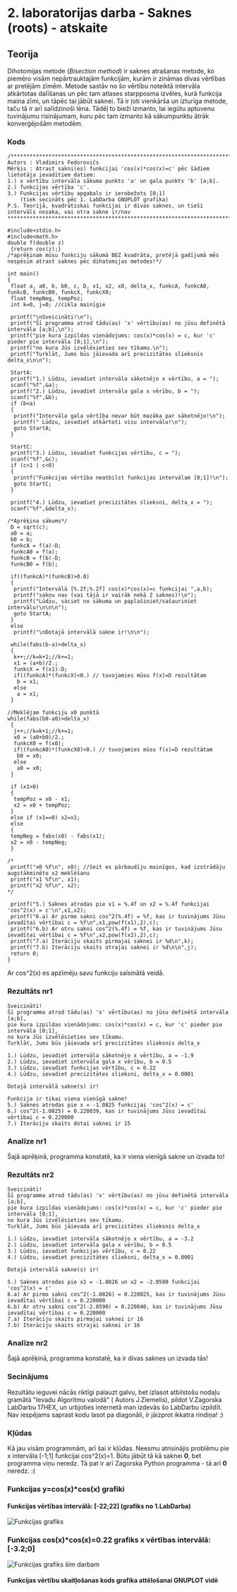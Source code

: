 # 2. laboratorijas darba - Saknes (roots) - atskaite

## Teorija
Dihotomijas metode (*Bisection method*) ir saknes atrašanas metode, ko piemēro visām nepārtrauktajām funkcijām, kurām ir zināmas divas vērtības ar pretējām zīmēm. Metode sastāv no šo vērtību noteiktā intervāla atkārtotas dalīšanas un pēc tam atlases starpposma izvēles, kurā funkcija maina zīmi, un tāpēc tai jābūt saknei. Tā ir ļoti vienkārša un izturīga metode, taču tā ir arī salīdzinoši lēna. Tādēļ to bieži izmanto, lai iegūtu aptuvenu tuvinājumu risinājumam, kuru pēc tam izmanto kā sākumpunktu ātrāk konverģējošām metodēm.  

### Kods
```
/***************************************************************************************
Autors : Vladimirs Fedorovičs
Mērķis : Atrast sakni(es) funkcijai 'cos(x)*cos(x)=c' pēc šādiem lietotāja ievadītiem datiem:
1.) x vērtību intervāla sākuma punkts 'a' un gala punkts 'b' [a;b].
2.) funkcijas vērtība 'c'.
3.) Funkcijas vērtību apgabals ir ierobežots [0;1] 
    (tiek secināts pēc 1. LabDarba GNUPLOT grafika)
P.S. Teorijā, kvadrātiskai funkcijai ir divas saknes, un tieši intervāls nosaka, vai otra sakne ir/nav
*****************************************************************************************/

#include<stdio.h>
#include<math.h>
double f(double z)
 {return cos(z);} 
/*aprēķinam mūsu funkciju sākumā BEZ kvadrāta, pretējā gadījumā mēs nespēsim atrast saknes pēc dihatomijas metodes!*/

int main()
{
 float a, a0, b, b0, c, D, x1, x2, x0, delta_x, funkcA, funkcA0, funkcB, funkcB0, funkcX, funkcX0;
 float tempNeg, tempPoz;
 int k=0, j=0; //cikla mainīgie

 printf("\nSveicināti!\n");
 printf("Šī programma atrod tādu(as) 'x' vērtību(as) no jūsu definētā intervāla [a;b],\n");
 printf("pie kura izpildas vienādojums: cos(x)*cos(x) = c, kur 'c' pieder pie intervāla [0;1],\n");
 printf("no kura Jūs izvēlēsieties sev tīkamu.\n");
 printf("Turklāt, Jums būs jāievada arī precizitātes slieksnis delta_x\n\n");

 StartA:
 printf("1.) Lūdzu, ievadiet intervāla sākotnējo x vērtību, a = ");
 scanf("%f",&a);
 printf("2.) Lūdzu, ievadiet intervāla gala x vērību, b = ");
 scanf("%f",&b);
 if (b<a)
 {
  printf("Intervāla gala vērtība nevar būt mazāka par sākotnējo!\n");
  printf(" Lūdzu, ievadiet atkārtoti visu intervālu!\n");
  goto StartA;
 }

 StartC:
 printf("3.) Lūdzu, ievadiet funkcijas vērtību, c = ");
 scanf("%f",&c);
 if (c>1 | c<0)
 {
  printf("Funkcijas vērtība neatbilst funkcijas intervālam [0;1]!\n");
  goto StartC;
 }

 printf("4.) Lūdzu, ievadiet precizitātes slieksni, delta_x = ");
 scanf("%f",&delta_x);

/*Aprēķina sākums*/
 D = sqrt(c);
 a0 = a;
 b0 = b;
 funkcA = f(a)-D;
 funkcA0 = f(a);
 funkcB = f(b)-D;
 funkcB0 = f(b);

 if((funkcA)*(funkcB)>0.0)
 {
  printf("Intervālā [%.2f;%.2f] cos(x)*cos(x)=c funkcijai ",a,b);
  printf("sakņu nav (vai tājā ir vairāk nekā 2 saknes)!\n");
  printf("Lūdzu, sāciet no sākuma un paplašiniet/sašauriniet intervālu!\n\n\n");
  goto StartA;
 }
 else
  printf("\nDotajā intervālā sakne ir!\n\n");

 while(fabs(b-a)>delta_x)
 {
  k++;//k=k+1;//k+=1;
  x1 = (a+b)/2.;
  funkcX = f(x1)-D;
  if((funkcA)*(funkcX)<0.) // tuvojamies mūsu f(x)=D rezultātam
   b = x1;
  else
   a = x1;
 }

//Meklējam funkciju x0 punktā
while(fabs(b0-a0)>delta_x)
 {
  j++;//k=k+1;//k+=1;
  x0 = (a0+b0)/2.;
  funkcX0 = f(x0);
  if((funkcA0)*(funkcX0)<0.) // tuvojamies mūsu f(x)=D rezultātam
   b0 = x0;
  else
   a0 = x0;
 }

 if (x1>0)
 {
  tempPoz = x0 - x1;
  x2 = x0 + tempPoz;
 }
 else if (x1==0) x2=x1;
 else
 {
 tempNeg = fabs(x0) - fabs(x1);
 x2 = x0 - tempNeg;
 }

/*
 printf("x0 %f\n", x0); //šeit es pārbaudīju mainīgos, kad izstrādāju augstākminēto x2 meklēšanu
 printf("x1 %f\n", x1);
 printf("x2 %f\n", x2);
*/

 printf("5.) Saknes atrodas pie x1 = %.4f un x2 = %.4f funkcijai 'cos^2(x) = c'\n",x1,x2);
 printf("6.a) Ar pirmo sakni cos^2(%.4f) = %f, kas ir tuvinājums Jūsu ievadītai vērtībai c = %f\n",x1,pow(f(x1),2),c);
 printf("6.b) Ar otru sakni cos^2(%.4f) = %f, kas ir tuvinājums Jūsu ievadītai vērtībai c = %f\n",x2,pow(f(x2),2),c);
 printf("7.a) Iterāciju skaits pirmajai saknei ir %d\n",k);
 printf("7.b) Iterāciju skaits otrajai saknei ir %d\n\n",j);
 return 0;
}

```
Ar cos^2(x) es apzīmēju savu funkciju saīsinātā veidā.

### Rezultāts nr1
```
Sveicināti!
Šī programma atrod tādu(as) 'x' vērtību(as) no jūsu definētā intervāla [a;b],
pie kura izpildas vienādojums: cos(x)*cos(x) = c, kur 'c' pieder pie intervāla [0;1],
no kura Jūs izvēlēsieties sev tīkamu.
Turklāt, Jums būs jāievada arī precizitātes slieksnis delta_x

1.) Lūdzu, ievadiet intervāla sākotnējo x vērtību, a = -1.9
2.) Lūdzu, ievadiet intervāla gala x vērību, b = 0.5
3.) Lūdzu, ievadiet funkcijas vērtību, c = 0.22
4.) Lūdzu, ievadiet precizitātes slieksni, delta_x = 0.0001

Dotajā intervālā sakne(s) ir!

Funkcija ir tikai viena vienīgā sakne!
5.) Saknes atrodas pie x = -1.0825 funkcijai 'cos^2(x) = c'
6.) cos^2(-1.0825) = 0.220039, kas ir tuvinājums Jūsu ievadītai vērtībai c = 0.220000
7.) Iterāciju skaits dotai saknei ir 15

```

### Analīze nr1
Šajā aprēķinā, programma konstatē, ka ir viena vienīgā sakne un izvada to!


### Rezultāts nr2
```
Sveicināti!
Šī programma atrod tādu(as) 'x' vērtību(as) no jūsu definētā intervāla [a;b],
pie kura izpildas vienādojums: cos(x)*cos(x) = c, kur 'c' pieder pie intervāla [0;1],
no kura Jūs izvēlēsieties sev tīkamu.
Turklāt, Jums būs jāievada arī precizitātes slieksnis delta_x

1.) Lūdzu, ievadiet intervāla sākotnējo x vērtību, a = -3.2
2.) Lūdzu, ievadiet intervāla gala x vērību, b = 0.5
3.) Lūdzu, ievadiet funkcijas vērtību, c = 0.22
4.) Lūdzu, ievadiet precizitātes slieksni, delta_x = 0.0001

Dotajā intervālā sakne(s) ir!

5.) Saknes atrodas pie x1 = -1.0826 un x2 = -2.0590 funkcijai 'cos^2(x) = c'
6.a) Ar pirmo sakni cos^2(-1.0826) = 0.220025, kas ir tuvinājums Jūsu ievadītai vērtībai c = 0.220000
6.b) Ar otru sakni cos^2(-2.0590) = 0.220040, kas ir tuvinājums Jūsu ievadītai vērtībai c = 0.220000
7.a) Iterāciju skaits pirmajai saknei ir 16
7.b) Iterāciju skaits otrajai saknei ir 16

```

### Analīze nr2
Šajā aprēķinā, programma konstatē, ka ir divas saknes un izvada tās!

### Secinājums
Rezultātu ieguvei nācās riktīgi palauzt galvu, bet izlasot atbilstošu nodaļu gramātā "Ievadu Algoritmu valodā" ( Autors J.Ziemelis), pildot V.Zagorska LabDarbu 17HEX, un urbjoties internetā man izdevās šo LabDarbu izpildīt.  
Nav iespējams saprast kodu lasot pa diagonāli, ir jāizprot ikkatra rindiņa! :) 

### Kļūdas
Kā jau visām programmām, arī šai ir kļūdas. Neesmu atrisinājis problēmu pie x intervāla \[-1;1\] funkcijai cos^2(x)=1. Būtu jābūt tā kā saknei **0**, bet programma viņu neredz. Tā pat ir arī Zagorska Python programma - tā arī **0** neredz. :( 

### Funkcijas y=cos(x)\*cos(x) grafiki
#### Funkcijas vērtības intervālā: \[-22;22\] (grafiks no 1.LabDarba)
![Funkcijas grafiks](https://github.com/MACTEP-ETF/RTR105/blob/master/darbi/LabDarbiAtskaites/series/GnuplotSeries/Funkcijas%20grafiks.png)


### Funkcijas cos(x)\*cos(x)=0.22 grafiks x vērtības intervālā: \[-3.2;0\]  
![Funkcijas grafiks šim darbam](https://github.com/MACTEP-ETF/RTR105/blob/master/darbi/LabDarbiAtskaites/series/GnuplotSeries/Funkcijas%20grafiks.png)

#### Funkcijas vērtību skaitļošanas kods grafika attēlošanai GNUPLOT vidē
```

```
